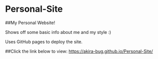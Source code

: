 # Personal-Site
##My Personal Website!

Shows off some basic info about me and my style :)

Uses GitHub pages to deploy the site.
 
##Click the link below to view:
   https://akira-bug.github.io/Personal-Site/
